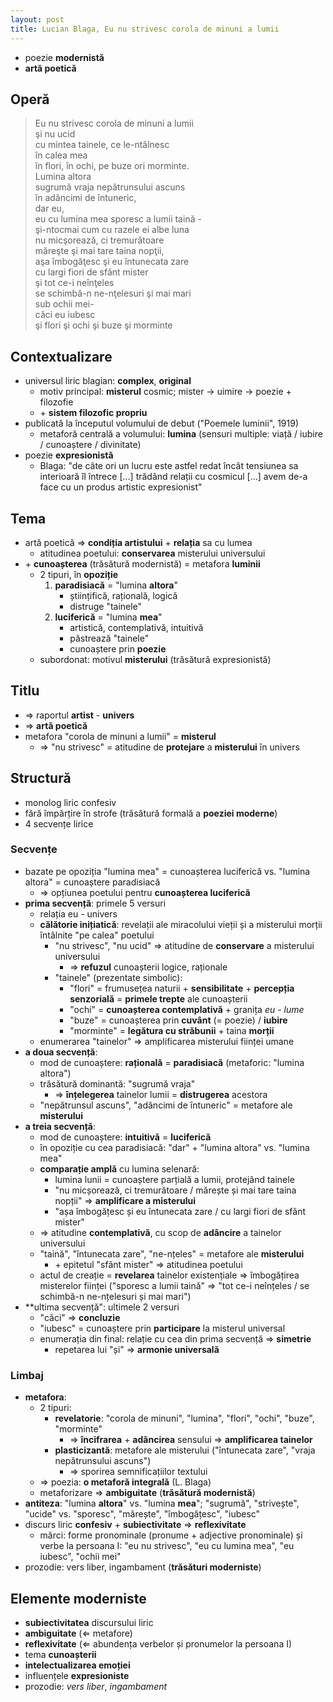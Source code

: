 ```yaml
---
layout: post
title: Lucian Blaga, Eu nu strivesc corola de minuni a lumii
---
```


* poezie **modernistă**
* **artă poetică**

## Operă

> Eu nu strivesc corola de minuni a lumii  
> şi nu ucid  
> cu mintea tainele, ce le-ntâlnesc  
> în calea mea  
> în flori, în ochi, pe buze ori morminte.  
> Lumina altora  
> sugrumă vraja nepătrunsului ascuns  
> în adâncimi de întuneric,  
> dar eu,  
> eu cu lumina mea sporesc a lumii taină -  
> şi-ntocmai cum cu razele ei albe luna  
> nu micşorează, ci tremurătoare  
> măreşte şi mai tare taina nopţii,  
> aşa îmbogăţesc şi eu întunecata zare  
> cu largi fiori de sfânt mister  
> şi tot ce-i neînţeles  
> se schimbă-n ne-nţelesuri şi mai mari  
> sub ochii mei-  
> căci eu iubesc  
> şi flori şi ochi şi buze şi morminte

## Contextualizare

* universul liric blagian: **complex**, **original**
	* motiv principal: **misterul** cosmic; mister → uimire → poezie + filozofie
	* \+ **sistem filozofic propriu**
* publicată la începutul volumului de debut ("Poemele luminii", 1919)
	* metaforă centrală a volumului: **lumina** (sensuri multiple: viață / iubire / cunoaștere / divinitate)
* poezie **expresionistă**
	* Blaga: "de câte ori un lucru este astfel redat încât tensiunea sa interioară îl întrece [...] trădând relații cu cosmicul [...] avem de-a face cu un produs artistic expresionist"

## Tema

* artă poetică ⇒ **condiția artistului** + **relația** sa cu lumea
	* atitudinea poetului: **conservarea** misterului universului
* \+ **cunoașterea** (trăsătură modernistă) = metafora **luminii**
	* 2 tipuri, în **opoziție**
		1. **paradisiacă** = "lumina **altora**"
			* științifică, rațională, logică
			* distruge "tainele"
		2. **luciferică** = "lumina **mea**"
			* artistică, contemplativă, intuitivă
			* păstrează "tainele"
			* cunoaștere prin **poezie**
	* subordonat: motivul **misterului** (trăsătură expresionistă)

## Titlu

* ⇒ raportul **artist** - **univers**
* ⇒ **artă poetică**
* metafora "corola de minuni a lumii" = **misterul**
	* ⇒ "nu strivesc" = atitudine de **protejare** a **misterului** în univers

## Structură

* monolog liric confesiv
* fără împărțire în strofe (trăsătură formală a **poeziei moderne**)
* 4 secvențe lirice

### Secvențe

* bazate pe opoziția "lumina mea" = cunoașterea luciferică vs. "lumina altora" = cunoaștere paradisiacă
	* ⇒ opțiunea poetului pentru **cunoașterea luciferică**
* **prima secvență**: primele 5 versuri
	* relația eu - univers
	* **călătorie inițiatică**: revelații ale miracolului vieții și a misterului morții întâlnite "pe calea" poetului
		* "nu strivesc", "nu ucid" ⇒ atitudine de **conservare** a misterului universului
			* ⇒ **refuzul** cunoașterii logice, raționale
		* "tainele" (prezentate simbolic):
			* "flori" = frumusețea naturii + **sensibilitate** + **percepția senzorială** = **primele trepte** ale cunoașterii
			* "ochi" = **cunoașterea contemplativă** + granița *eu* - *lume*
			* "buze" = cunoașterea prin **cuvânt** (= poezie) / **iubire**
			* "morminte" = **legătura cu străbunii** + taina **morții**
	* enumerarea "tainelor" ⇒ amplificarea misterului ființei umane
* **a doua secvență**:
	* mod de cunoaștere: **rațională** = **paradisiacă** (metaforic: "lumina altora")
	* trăsătură dominantă: "sugrumă vraja"
		* ⇒ **înțelegerea** tainelor lumii = **distrugerea** acestora
	* "nepătrunsul ascuns", "adâncimi de întuneric" = metafore ale **misterului**
* **a treia secvență**:
	* mod de cunoaștere: **intuitivă** = **luciferică**
	* în opoziție cu cea paradisiacă: "dar" + "lumina altora" vs. "lumina mea"
	* **comparație amplă** cu lumina selenară:
		* lumina lunii = cunoaștere parțială a lumii, protejând tainele
		* "nu micșorează, ci tremurătoare / mărește și mai tare taina nopții" ⇒ **amplificare a misterului**
		* "așa îmbogățesc și eu întunecata zare / cu largi fiori de sfânt mister"
	* ⇒ atitudine **contemplativă**, cu scop de **adâncire** a tainelor universului
	* "taină", "întunecata zare", "ne-nțeles" = metafore ale **misterului**
		* \+ epitetul "sfânt mister" ⇒ atitudinea poetului
	* actul de creație = **revelarea** tainelor existențiale ⇒ îmbogățirea misterelor ființei ("sporesc a lumii taină" ⇒ "tot ce-i neînțeles / se schimbă-n ne-nțelesuri și mai mari")
* **ultima secvență": ultimele 2 versuri
	* "căci" ⇒ **concluzie**
	* "iubesc" = cunoaștere prin **participare** la misterul universal
	* enumerația din final: relație cu cea din prima secvență ⇒ **simetrie**
		* repetarea lui "și" ⇒ **armonie universală**

### Limbaj

* **metafora**:
	* 2 tipuri:
		* **revelatorie**: "corola de minuni", "lumina", "flori", "ochi", "buze", "morminte"
			* ⇒ **încifrarea** + **adâncirea** sensului ⇒ **amplificarea tainelor**
		* **plasticizantă**: metafore ale misterului ("întunecata zare", "vraja nepătrunsului ascuns")
			* ⇒ sporirea semnificațiilor textului
	* ⇒ poezia: **o metaforă integrală** (L. Blaga)
	* metaforizare ⇒ **ambiguitate** (**trăsătură modernistă**)
* **antiteza**: "lumina **altora**" vs. "lumina **mea**"; "sugrumă", "strivește", "ucide" vs. "sporesc", "mărește", "îmbogățesc", "iubesc"
* discurs liric **confesiv** + **subiectivitate** ⇒ **reflexivitate**
	* mărci: forme pronominale (pronume + adjective pronominale) și verbe la persoana I: "eu nu strivesc", "eu cu lumina mea", "eu iubesc", "ochii mei"
* prozodie: vers liber, ingambament (**trăsături moderniste**)

## Elemente moderniste

* **subiectivitatea** discursului liric
* **ambiguitate** (⇐ metafore)
* **reflexivitate** (⇐ abundența verbelor și pronumelor la persoana I)
* tema **cunoașterii**
* **intelectualizarea emoției**
* influențele **expresioniste**
* prozodie: *vers liber*, *ingambament*